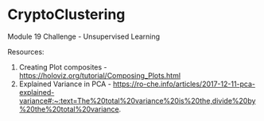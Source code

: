 # CryptoClustering
Module 19 Challenge - Unsupervised Learning

Resources:
1. Creating Plot composites - https://holoviz.org/tutorial/Composing_Plots.html
2. Explained Variance in PCA - https://ro-che.info/articles/2017-12-11-pca-explained-variance#:~:text=The%20total%20variance%20is%20the,divide%20by%20the%20total%20variance.